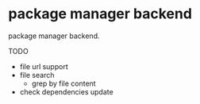 # package manager backend

package manager backend.

TODO

 * file url support
 * file search
   * grep by file content
 * check dependencies update
